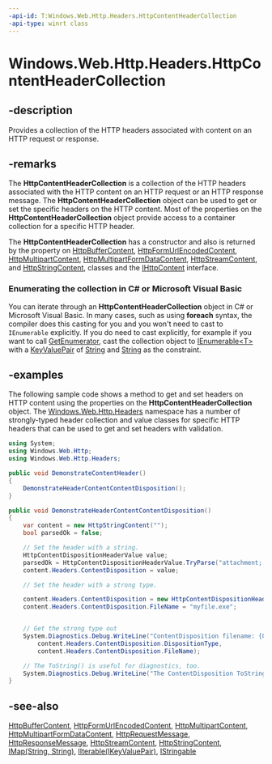 ```yaml
---
-api-id: T:Windows.Web.Http.Headers.HttpContentHeaderCollection
-api-type: winrt class
---
```


<!-- Class syntax.
public class HttpContentHeaderCollection : Windows.Foundation.Collections.IIterable<Windows.Foundation.Collections.IKeyValuePair<System.String, System.String>>, Windows.Foundation.Collections.IMap<System.String, System.String>, Windows.Foundation.IStringable, Windows.Web.Http.Headers.IHttpContentHeaderCollection
-->

# Windows.Web.Http.Headers.HttpContentHeaderCollection

## -description
Provides a collection of the HTTP headers associated with content on an HTTP request or response.

## -remarks
The **HttpContentHeaderCollection** is a collection of the HTTP headers associated with the HTTP content on an HTTP request or an HTTP response message. The **HttpContentHeaderCollection** object can be used to get or set the specific headers on the HTTP content. Most of the properties on the **HttpContentHeaderCollection** object provide access to a container collection for a specific HTTP header.

The **HttpContentHeaderCollection** has a constructor and also is returned by the  property on [HttpBufferContent](../windows.web.http/httpbuffercontent.md), [HttpFormUrlEncodedContent](../windows.web.http/httpformurlencodedcontent.md), [HttpMultipartContent](../windows.web.http/httpmultipartcontent.md), [HttpMultipartFormDataContent](../windows.web.http/httpmultipartformdatacontent.md), [HttpStreamContent](../windows.web.http/httpstreamcontent.md), and [HttpStringContent](../windows.web.http/httpstringcontent.md), classes and the [IHttpContent](../windows.web.http/ihttpcontent.md) interface.


<!--Begin NET note for IEnumerable support-->
### Enumerating the collection in C# or Microsoft Visual Basic

You can iterate through an **HttpContentHeaderCollection** object in C# or Microsoft Visual Basic. In many cases, such as using **foreach** syntax, the compiler does this casting for you and you won't need to cast to `IEnumerable` explicitly. If you do need to cast explicitly, for example if you want to call [GetEnumerator](/dotnet/api/system.collections.ienumerable.getenumerator?view=dotnet-uwp-10.0&preserve-view=true), cast the collection object to [IEnumerable&lt;T&gt;](/dotnet/api/system.collections.generic.ienumerable-1?view=dotnet-uwp-10.0&preserve-view=true) with a [KeyValuePair](/dotnet/api/system.collections.generic.keyvaluepair-2?view=dotnet-uwp-10.0&preserve-view=true) of [String](/dotnet/api/system.string?view=dotnet-uwp-10.0&preserve-view=true) and [String](/dotnet/api/system.string?view=dotnet-uwp-10.0&preserve-view=true) as the constraint.


<!--End NET note for IEnumerable support-->

## -examples
The following sample code shows a method to get and set headers on HTTP content using the properties on the **HttpContentHeaderCollection** object. The [Windows.Web.Http.Headers](windows_web_http_headers.md) namespace has a number of strongly-typed header collection and value classes for specific HTTP headers that can be used to get and set headers with validation.

```csharp
using System;
using Windows.Web.Http;
using Windows.Web.Http.Headers;

public void DemonstrateContentHeader()
{
    DemonstrateHeaderContentContentDisposition();
}

public void DemonstrateHeaderContentContentDisposition()
{
    var content = new HttpStringContent("");
    bool parsedOk = false;

    // Set the header with a string.
    HttpContentDispositionHeaderValue value;
    parsedOk = HttpContentDispositionHeaderValue.TryParse("attachment; filename=\"fname.ext\"", out value);
    content.Headers.ContentDisposition = value;

    // Set the header with a strong type.

    content.Headers.ContentDisposition = new HttpContentDispositionHeaderValue("attachment");
    content.Headers.ContentDisposition.FileName = "myfile.exe";


    // Get the strong type out
    System.Diagnostics.Debug.WriteLine("ContentDisposition filename: {0}={1}",
        content.Headers.ContentDisposition.DispositionType,
        content.Headers.ContentDisposition.FileName);

    // The ToString() is useful for diagnostics, too.
    System.Diagnostics.Debug.WriteLine("The ContentDisposition ToString() results: {0}", content.Headers.ContentDisposition.ToString());
}
```

## -see-also
[HttpBufferContent](../windows.web.http/httpbuffercontent.md), [HttpFormUrlEncodedContent](../windows.web.http/httpformurlencodedcontent.md), [HttpMultipartContent](../windows.web.http/httpmultipartcontent.md), [HttpMultipartFormDataContent](../windows.web.http/httpmultipartformdatacontent.md), [HttpRequestMessage](../windows.web.http/httprequestmessage.md), [HttpResponseMessage](../windows.web.http/httpresponsemessage.md), [HttpStreamContent](../windows.web.http/httpstreamcontent.md), [HttpStringContent](../windows.web.http/httpstringcontent.md), [IMap(String, String)](../windows.foundation.collections/imap_2.md), [IIterable(IKeyValuePair)](../windows.foundation.collections/iiterable_1.md), [IStringable](../windows.foundation/istringable.md)